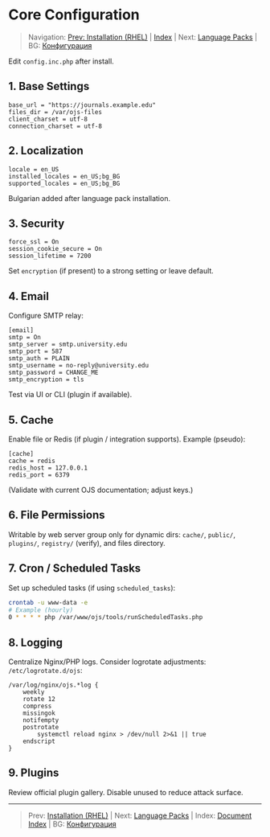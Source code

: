 # Core Configuration

> Navigation: [Prev: Installation (RHEL)](install-rhel.md) | [Index](../../README.md#reading-order-document-index) | Next: [Language Packs](language-packs.md) | BG: [Конфигурация](../bg/configuration.md)

Edit `config.inc.php` after install.

## 1. Base Settings
```
base_url = "https://journals.example.edu"
files_dir = /var/ojs-files
client_charset = utf-8
connection_charset = utf-8
```

## 2. Localization
```
locale = en_US
installed_locales = en_US;bg_BG
supported_locales = en_US;bg_BG
```
Bulgarian added after language pack installation.

## 3. Security
```
force_ssl = On
session_cookie_secure = On
session_lifetime = 7200
```
Set `encryption` (if present) to a strong setting or leave default.

## 4. Email
Configure SMTP relay:
```
[email]
smtp = On
smtp_server = smtp.university.edu
smtp_port = 587
smtp_auth = PLAIN
smtp_username = no-reply@university.edu
smtp_password = CHANGE_ME
smtp_encryption = tls
```
Test via UI or CLI (plugin if available).

## 5. Cache
Enable file or Redis (if plugin / integration supports). Example (pseudo):
```
[cache]
cache = redis
redis_host = 127.0.0.1
redis_port = 6379
```
(Validate with current OJS documentation; adjust keys.)

## 6. File Permissions
Writable by web server group only for dynamic dirs: `cache/`, `public/`, `plugins/`, `registry/` (verify), and files directory.

## 7. Cron / Scheduled Tasks
Set up scheduled tasks (if using `scheduled_tasks`):
```bash
crontab -u www-data -e
# Example (hourly)
0 * * * * php /var/www/ojs/tools/runScheduledTasks.php
```

## 8. Logging
Centralize Nginx/PHP logs. Consider logrotate adjustments:
`/etc/logrotate.d/ojs`:
```
/var/log/nginx/ojs.*log {
    weekly
    rotate 12
    compress
    missingok
    notifempty
    postrotate
        systemctl reload nginx > /dev/null 2>&1 || true
    endscript
}
```

## 9. Plugins
Review official plugin gallery. Disable unused to reduce attack surface.

---
> Prev: [Installation (RHEL)](install-rhel.md) | Next: [Language Packs](language-packs.md) | Index: [Document Index](../../README.md#reading-order-document-index) | BG: [Конфигурация](../bg/configuration.md)
